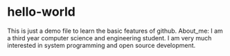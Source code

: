 # hello-world
This is just a demo file to learn the basic features of github.
About_me: I am a third year computer science and engineering student.  I am very much interested in system programming and open source development.
